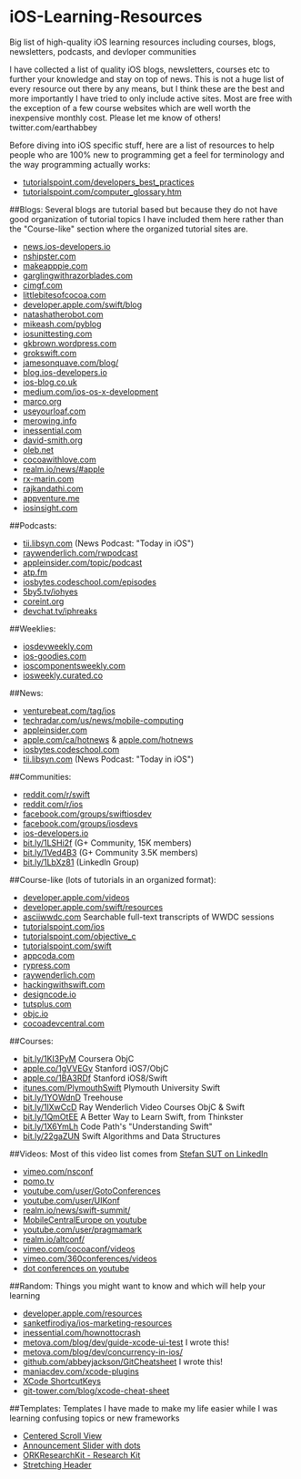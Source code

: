 # iOS-Learning-Resources
Big list of high-quality iOS learning resources including courses, blogs, newsletters, podcasts, and devloper communities

I have collected a list of quality iOS blogs, newsletters, courses etc to further your knowledge and stay on top of news. This is not a huge list of every resource out there by any means, but I think these are the best and more importantly I have tried to only include active sites. Most are free with the exception of a few course websites which are well worth the inexpensive monthly cost. Please let me know of others! twitter.com/earthabbey

Before diving into iOS specific stuff, here are a list of resources to help people who are 100% new to programming get a feel for terminology and the way programming actually works:
* [tutorialspoint.com/developers_best_practices](http://www.tutorialspoint.com/developers_best_practices)
* [tutorialspoint.com/computer_glossary.htm](http://www.tutorialspoint.com/computer_glossary.htm)

##Blogs:
Several blogs are tutorial based but because they do not have good organization of tutorial topics I have included them here rather than the "Course-like" section where the organized tutorial sites are.
* [news.ios-developers.io](http://news.ios-developers.io)
* [nshipster.com](http://nshipster.com)
* [makeapppie.com](http://makeapppie.com)
* [garglingwithrazorblades.com](http://garglingwithrazorblades.com)
* [cimgf.com](http://cimgf.com)
* [littlebitesofcocoa.com](http://littlebitesofcocoa.com)
* [developer.apple.com/swift/blog](http://eveloper.apple.com/swift/blog)
* [natashatherobot.com](http://natashatherobot.com)
* [mikeash.com/pyblog](http://mikeash.com/pyblog)
* [iosunittesting.com](http://iosunittesting.com)
* [gkbrown.wordpress.com](http://gkbrown.wordpress.com)
* [grokswift.com](http://grokswift.com)
* [jamesonquave.com/blog/](http://jamesonquave.com/blog)
* [blog.ios-developers.io](http://blog.ios-developers.io)
* [ios-blog.co.uk](http://www.ios-blog.co.uk)
* [medium.com/ios-os-x-development](http://medium.com/ios-os-x-development)
* [marco.org](http://marco.org)
* [useyourloaf.com](http://useyourloaf.com)
* [merowing.info](http://merowing.info)
* [inessential.com](http://inessential.com)
* [david-smith.org](http://david-smith.org)
* [oleb.net](http://oleb.net)
* [cocoawithlove.com](http://www.cocoawithlove.com)
* [realm.io/news/#apple](https://realm.io/news/#apple)
* [rx-marin.com](http://rx-marin.com)
* [rajkandathi.com](http://rajkandathi.com)
* [appventure.me](http://appventure.me)
* [iosinsight.com](http://iosinsight.com)

##Podcasts:
* [tii.libsyn.com](http://tii.libsyn.com) (News Podcast: "Today in iOS")
* [raywenderlich.com/rwpodcast](http://raywenderlich.com/rwpodcast)
* [appleinsider.com/topic/podcast](http://appleinsider.com/topic/podcast)
* [atp.fm](http://atp.fm)
* [iosbytes.codeschool.com/episodes](https://iosbytes.codeschool.com/episodes)
* [5by5.tv/iohyes](http://5by5.tv/iohyes)
* [coreint.org](http://www.coreint.org/)
* [devchat.tv/iphreaks](https://devchat.tv/iphreaks)

##Weeklies:
* [iosdevweekly.com](http://iosdevweekly.com)
* [ios-goodies.com](http://ios-goodies.com)
* [ioscomponentsweekly.com](http://ioscomponentsweekly.com)
* [iosweekly.curated.co](http://iosweekly.curated.co)

##News:
* [venturebeat.com/tag/ios](http://venturebeat.com/tag/ios)
* [techradar.com/us/news/mobile-computing](http://techradar.com/us/news/mobile-computing)
* [appleinsider.com](http://appleinsider.com)
* [apple.com/ca/hotnews](http://apple.com/ca/hotnews) & [apple.com/hotnews](http://apple.com/hotnews)
* [iosbytes.codeschool.com](https://iosbytes.codeschool.com)
* [tii.libsyn.com](http://tii.libsyn.com) (News Podcast: "Today in iOS")

##Communities:
* [reddit.com/r/swift](http://reddit.com/r/swift)
* [reddit.com/r/ios](http://reddit.com/r/ios)
* [facebook.com/groups/swiftiosdev](http://facebook.com/groups/swiftiosdev)
* [facebook.com/groups/iosdevs](http://facebook.com/groups/iosdevs)
* [ios-developers.io](http://ios-developers.io)
* [bit.ly/1LSHi2f](http://bit.ly/1LSHi2f) (G+ Community, 15K members)
* [bit.ly/1Ved4B3](http://bit.ly/1Ved4B3) (G+ Community 3.5K members)
* [bit.ly/1LbXz81](http://bit.ly/1LbXz81) (LinkedIn Group) 

##Course-like (lots of tutorials in an organized format):
* [developer.apple.com/videos](https://developer.apple.com/videos)
* [developer.apple.com/swift/resources](https://developer.apple.com/swift/resources)
* [asciiwwdc.com](http://asciiwwdc.com) Searchable full-text transcripts of WWDC sessions
* [tutorialspoint.com/ios](http://www.tutorialspoint.com/ios)
* [tutorialspoint.com/objective_c](http://www.tutorialspoint.com/objective_c)
* [tutorialspoint.com/swift](http://www.tutorialspoint.com/swift)
* [appcoda.com](http://appcoda.com)
* [rypress.com](http://rypress.com/tutorials/objective-c)
* [raywenderlich.com](http://raywenderlich.com)
* [hackingwithswift.com](http://hackingwithswift.com)
* [designcode.io](http://designcode.io)
* [tutsplus.com](http://code.tutsplus.com/categories/ios-sdk)
* [objc.io](http://tutsplus.com)
* [cocoadevcentral.com](http://cocoadevcentral.com)

##Courses:
* [bit.ly/1KI3PyM](http://bit.ly/1KI3PyM) Coursera ObjC
* [apple.co/1gVVEGv](http://apple.co/1gVVEGv) Stanford iOS7/ObjC
* [apple.co/1BA3RDf](http://apple.co/1BA3RDf) Stanford iOS8/Swift
* [itunes.com/PlymouthSwift](https://itunes.com/PlymouthSwift) Plymouth University Swift
* [bit.ly/1YOWdnD](http://bit.ly/1YOWdnD) Treehouse
* [bit.ly/1lXwCcD](http://bit.ly/1lXwCcD) Ray Wenderlich Video Courses ObjC & Swift
* [bit.ly/1QmOtEE](http://bit.ly/1QmOtEE) A Better Way to Learn Swift, from Thinkster
* [bit.ly/1X6YmLh](bit.ly/1X6YmLh) Code Path's "Understanding Swift"
* [bit.ly/22gaZUN](bit.ly/22gaZUN) Swift Algorithms and Data Structures 

##Videos:
Most of this video list comes from [Stefan SUT on LinkedIn](https://www.linkedin.com/pulse/continuous-ios-learning-part-2-stefan-sut)
* [vimeo.com/nsconf](https://vimeo.com/nsconf)
* [pomo.tv](http://www.pomo.tv)
* [youtube.com/user/GotoConferences](https://www.youtube.com/user/GotoConferences)
* [youtube.com/user/UIKonf](https://www.youtube.com/user/UIKonf)
* [realm.io/news/swift-summit/](https://realm.io/news/swift-summit/)
* [MobileCentralEurope on youtube](https://www.youtube.com/channel/UCVmsyhkifdHTomiVlA11FgQ)
* [youtube.com/user/pragmamark](https://www.youtube.com/user/pragmamark)
* [realm.io/altconf/](https://realm.io/altconf/)
* [vimeo.com/cocoaconf/videos](https://vimeo.com/cocoaconf/videos)
* [vimeo.com/360conferences/videos](https://vimeo.com/360conferences/videos)
* [dot conferences on youtube](https://www.youtube.com/channel/UCSRhwaM00ay0fasnsw6EXKA)

##Random:
Things you might want to know and which will help your learning
* [developer.apple.com/resources](https://developer.apple.com/resources)
* [sanketfirodiya/ios-marketing-resources](https://github.com/sanketfirodiya/ios-marketing-resources)
* [inessential.com/hownottocrash](http://inessential.com/hownottocrash)
* [metova.com/blog/dev/guide-xcode-ui-test](https://metova.com/blog/dev/guide-xcode-ui-test) I wrote this!
* [metova.com/blog/dev/concurrency-in-ios/](https://metova.com/blog/dev/concurrency-in-ios)
* [github.com/abbeyjackson/GitCheatsheet](https://github.com/abbeyjackson/GitCheatsheet) I wrote this!
* [maniacdev.com/xcode-plugins](https://maniacdev.com/xcode-plugins)
* [XCode ShortcutKeys](apple.co/22gaUjW)
* [git-tower.com/blog/xcode-cheat-sheet](https://www.git-tower.com/blog/xcode-cheat-sheet)
 
##Templates:
Templates I have made to make my life easier while I was learning confusing topics or new frameworks
* [Centered Scroll View](https://github.com/abbeyjackson/CenteredScrollViewTemplate)
* [Announcement Slider with dots](https://github.com/abbeyjackson/AnnouncementSlider-CodeExample)
* [ORKResearchKit - Research Kit](https://github.com/abbeyjackson/AnxietyResearch)
* [Stretching Header](https://github.com/abbeyjackson/StretchyHeader)
